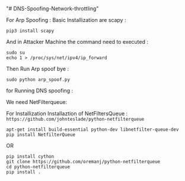 "# DNS-Spoofing-Network-throttling" 

For Arp Spoofing :
Basic Installization are scapy :
```
pip3 install scapy
```
And in Attacker Machine the command need to executed : 
```
sudo su
echo 1 > /proc/sys/net/ipv4/ip_forward
```
Then Run Arp spoof bye :
```
sudo python arp_spoof.py
```

for Running DNS spoofing :

We need NetFilterqueue: 

For Installization
Installaztion of  NetFiltersQueue : ```https://github.com/johnteslade/python-netfilterqueue```
```
apt-get install build-essential python-dev libnetfilter-queue-dev
pip install NetfilterQueue
```
OR
```
pip install cython
git clone https://github.com/oremanj/python-netfilterqueue
cd python-netfilterqueue
pip install .
```



